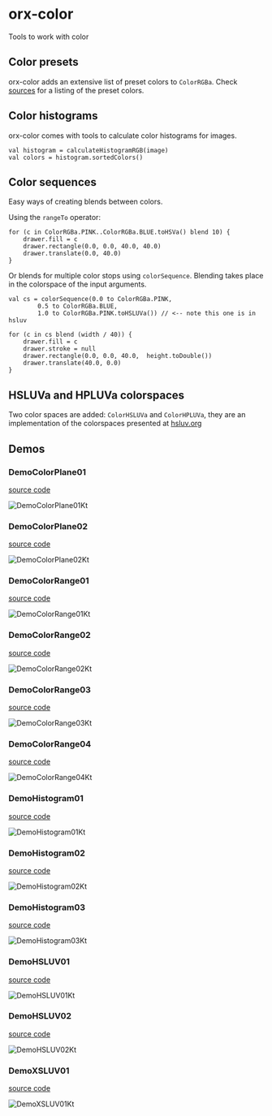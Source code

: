 # orx-color

Tools to work with color

## Color presets

orx-color adds an extensive list of preset colors to `ColorRGBa`. Check [sources](src/main/kotlin/presets/Colors.kt) for a listing of the preset colors.

## Color histograms

orx-color comes with tools to calculate color histograms for images. 

```
val histogram = calculateHistogramRGB(image)
val colors = histogram.sortedColors()
```

## Color sequences

Easy ways of creating blends between colors.

Using the `rangeTo` operator:
```
for (c in ColorRGBa.PINK..ColorRGBa.BLUE.toHSVa() blend 10) {
    drawer.fill = c
    drawer.rectangle(0.0, 0.0, 40.0, 40.0)
    drawer.translate(0.0, 40.0)
}
```

Or blends for multiple color stops using `colorSequence`. Blending takes place in the colorspace of the input arguments.
```
val cs = colorSequence(0.0 to ColorRGBa.PINK,
        0.5 to ColorRGBa.BLUE,
        1.0 to ColorRGBa.PINK.toHSLUVa()) // <-- note this one is in hsluv

for (c in cs blend (width / 40)) {
    drawer.fill = c
    drawer.stroke = null
    drawer.rectangle(0.0, 0.0, 40.0,  height.toDouble())
    drawer.translate(40.0, 0.0)
}
```



## HSLUVa and HPLUVa colorspaces

Two color spaces are added: `ColorHSLUVa` and `ColorHPLUVa`, they are an implementation of the colorspaces presented at [hsluv.org](http://www.hsluv.org)
<!-- __demos__ -->
## Demos
### DemoColorPlane01
[source code](src/demo/kotlin/DemoColorPlane01.kt)

![DemoColorPlane01Kt](https://raw.githubusercontent.com/openrndr/orx/media/orx-color/images/DemoColorPlane01Kt.png)

### DemoColorPlane02
[source code](src/demo/kotlin/DemoColorPlane02.kt)

![DemoColorPlane02Kt](https://raw.githubusercontent.com/openrndr/orx/media/orx-color/images/DemoColorPlane02Kt.png)

### DemoColorRange01
[source code](src/demo/kotlin/DemoColorRange01.kt)

![DemoColorRange01Kt](https://raw.githubusercontent.com/openrndr/orx/media/orx-color/images/DemoColorRange01Kt.png)

### DemoColorRange02
[source code](src/demo/kotlin/DemoColorRange02.kt)

![DemoColorRange02Kt](https://raw.githubusercontent.com/openrndr/orx/media/orx-color/images/DemoColorRange02Kt.png)

### DemoColorRange03
[source code](src/demo/kotlin/DemoColorRange03.kt)

![DemoColorRange03Kt](https://raw.githubusercontent.com/openrndr/orx/media/orx-color/images/DemoColorRange03Kt.png)

### DemoColorRange04
[source code](src/demo/kotlin/DemoColorRange04.kt)

![DemoColorRange04Kt](https://raw.githubusercontent.com/openrndr/orx/media/orx-color/images/DemoColorRange04Kt.png)

### DemoHistogram01
[source code](src/demo/kotlin/DemoHistogram01.kt)

![DemoHistogram01Kt](https://raw.githubusercontent.com/openrndr/orx/media/orx-color/images/DemoHistogram01Kt.png)

### DemoHistogram02
[source code](src/demo/kotlin/DemoHistogram02.kt)

![DemoHistogram02Kt](https://raw.githubusercontent.com/openrndr/orx/media/orx-color/images/DemoHistogram02Kt.png)

### DemoHistogram03
[source code](src/demo/kotlin/DemoHistogram03.kt)

![DemoHistogram03Kt](https://raw.githubusercontent.com/openrndr/orx/media/orx-color/images/DemoHistogram03Kt.png)

### DemoHSLUV01
[source code](src/demo/kotlin/DemoHSLUV01.kt)

![DemoHSLUV01Kt](https://raw.githubusercontent.com/openrndr/orx/media/orx-color/images/DemoHSLUV01Kt.png)

### DemoHSLUV02
[source code](src/demo/kotlin/DemoHSLUV02.kt)

![DemoHSLUV02Kt](https://raw.githubusercontent.com/openrndr/orx/media/orx-color/images/DemoHSLUV02Kt.png)

### DemoXSLUV01
[source code](src/demo/kotlin/DemoXSLUV01.kt)

![DemoXSLUV01Kt](https://raw.githubusercontent.com/openrndr/orx/media/orx-color/images/DemoXSLUV01Kt.png)
